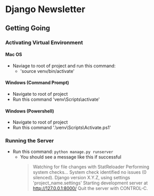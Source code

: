 # Django Newsletter

## Getting Going

### Activating Virtual Environment

#### Mac OS

- Naviage to root of project and run this command:
  - 'source venv/bin/activate'

#### Windows (Command Prompt)

- Navigate to root of project
- Run this command 'venv\Scripts\activate'

#### Windows (Powershell)

- Navigate to root of project
- Run this command '.\venv\Scripts\Activate.ps1'

### Running the Server

- Run this command: `python manage.py runserver`
  - You should see a message like this if successful
    > Watching for file changes with StatReloader
    > Performing system checks...
    > System check identified no issues (0 silenced).
    > Django version X.Y.Z, using settings 'project_name.settings'
    > Starting development server at <http://127.0.0.1:8000/>
    > Quit the server with CONTROL-C.
